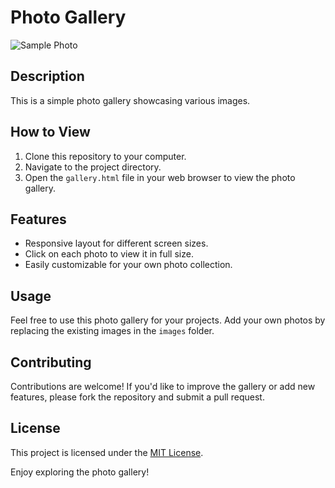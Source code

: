 # Photo Gallery

![Sample Photo](sample_photo.jpg)

## Description
This is a simple photo gallery showcasing various images.

## How to View
1. Clone this repository to your computer.
2. Navigate to the project directory.
3. Open the `gallery.html` file in your web browser to view the photo gallery.

## Features
- Responsive layout for different screen sizes.
- Click on each photo to view it in full size.
- Easily customizable for your own photo collection.

## Usage
Feel free to use this photo gallery for your projects. Add your own photos by replacing the existing images in the `images` folder.

## Contributing
Contributions are welcome! If you'd like to improve the gallery or add new features, please fork the repository and submit a pull request.

## License
This project is licensed under the [MIT License](LICENSE).

Enjoy exploring the photo gallery!
